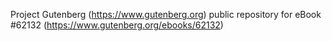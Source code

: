 Project Gutenberg (https://www.gutenberg.org) public repository for
eBook #62132 (https://www.gutenberg.org/ebooks/62132)
